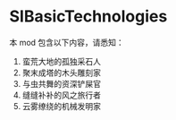 # SIBasicTechnologies
本 mod 包含以下内容，请悉知：
1. 蛮荒大地的孤独采石人
2. 聚末成塔的木头雕刻家
3. 与虫共舞的资深铲屎官
4. 缝缝补补的风之旅行者
5. 云雾缭绕的机械发明家
